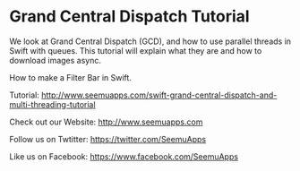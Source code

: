 Grand Central Dispatch Tutorial
==============================

We look at Grand Central Dispatch (GCD), and how to use parallel threads in Swift with queues. This tutorial will explain what they are and how to download images async.

How to make a Filter Bar in Swift.

Tutorial:
http://www.seemuapps.com/swift-grand-central-dispatch-and-multi-threading-tutorial

Check out our Website: http://www.seemuapps.com

Follow us on Twtitter: https://twitter.com/SeemuApps

Like us on Facebook: https://www.facebook.com/SeemuApps
